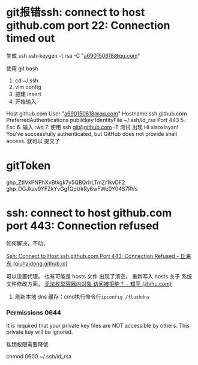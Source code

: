 # git报错ssh: connect to host github.com port 22: Connection timed out
生成 ssh
ssh-keygen -t rsa -C "a690150618@qq.com"


使用 git bash 
1. cd ~/.ssh
2. vim config 
3. 摁建 insert
4. 开始输入

Host github.com
User "a690150618@qq.com"
Hostname ssh.github.com
PreferredAuthentications publickey
IdentityFile ~/.ssh/id_rsa
Port 443
5. Esc 
6. 输入 :wq 
7. 使用 ssh git@github.com -T 测试
出现 
Hi xiaoxiayan! You've successfully authenticated, but GitHub does not provide shell access.
就可以 提交了


# gitToken
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
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

# ssh: connect to host github.com port 443: Connection refused
如何解决，不动，


[Ssh: Connect to Host ssh.github.com Port 443: Connection Refused - 丘海东 (qiuhaidong.github.io)](https://qiuhaidong.github.io/blog/2022/05/26/ssh-connect-to-host-ssh-dot-github-dot-com-port-443-connection-refused/)

可以设置代理。
也有可能是 hosts 文件 出现了清空。
重新写入 hosts 
关于 系统文件修改方面，
[无法枚举容器内对象 访问被拒绝？ - 知乎 (zhihu.com)](https://www.zhihu.com/question/31001796)


1.  刷新本地 dns 缓存：cmd执行命令行`ipconfig /flushdns`


### Permissions 0644

It is required that your private key files are NOT accessible by others.
This private key will be ignored.


私钥权限需要降低

chmod 0600 ~/.ssh/id_rsa

